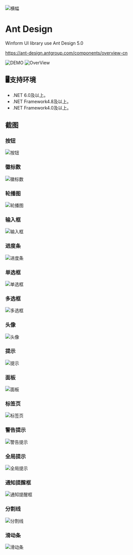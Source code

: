 ![横幅](screenshot/banner.png?raw=true)

# Ant Design
Winform UI library use Ant Design 5.0

https://ant-design.antgroup.com/components/overview-cn

![DEMO](screenshot/Pre/Demo.png?raw=true)
![OverView](screenshot/Pre/OverView.png?raw=true)

## 🖥支持环境
- .NET 6.0及以上。
- .NET Framework4.8及以上。
- .NET Framework4.0及以上。

## 截图
### 按钮
![按钮](screenshot/Button.gif?raw=true)
### 徽标数
![徽标数](screenshot/Badge.gif?raw=true)
### 轮播图
![轮播图](screenshot/Carousel.gif?raw=true)
### 输入框
![输入框](screenshot/Input.gif?raw=true)
### 进度条
![进度条](screenshot/Progress.gif?raw=true)
### 单选框
![单选框](screenshot/Radio.gif?raw=true)
### 多选框
![多选框](screenshot/Checkbox.gif?raw=true)
### 头像
![头像](screenshot/Avatar.png?raw=true)
### 提示
![提示](screenshot/Tooltip.gif?raw=true)
### 面板
![面板](screenshot/Panel.gif?raw=true)
### 标签页
![标签页](screenshot/Tabs.gif?raw=true)
### 警告提示
![警告提示](screenshot/Alert.gif?raw=true)
### 全局提示
![全局提示](screenshot/Message.gif?raw=true)
### 通知提醒框
![通知提醒框](screenshot/Notification.gif?raw=true)
### 分割线
![分割线](screenshot/Divider.gif?raw=true)
### 滑动条
![滑动条](screenshot/Slider.gif?raw=true)
